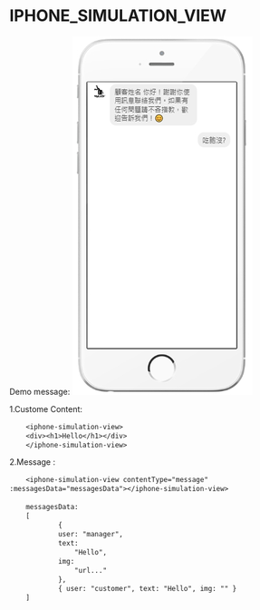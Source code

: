 # IPHONE_SIMULATION_VIEW

Demo message:
<img src='./img/1583488341886.jpg'>

1.Custome Content:

        <iphone-simulation-view>
        <div><h1>Hello</h1></div>
        </iphone-simulation-view>


2.Message : 

        <iphone-simulation-view contentType="message" :messagesData="messagesData"></iphone-simulation-view>

        messagesData:
        [
                {
                user: "manager",
                text:
                    "Hello",
                img:
                    "url..."
                },
                { user: "customer", text: "Hello", img: "" }
        ]

